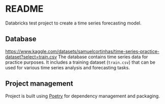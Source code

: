 # README
Databricks test project to create a time series forecasting model.

## Database
https://www.kaggle.com/datasets/samuelcortinhas/time-series-practice-dataset?select=train.csv
The database contains time series data for practice purposes. It includes a training dataset (`train.csv`) that can be used for various time series analysis and forecasting tasks.

## Project management
Project is built using [Poetry](https://python-poetry.org/) for dependency management and packaging.
